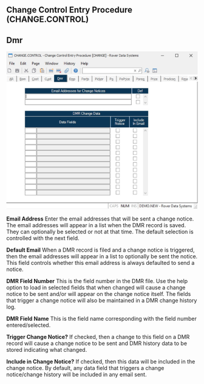 ##  Change Control Entry Procedure (CHANGE.CONTROL)

<PageHeader />

##  Dmr

![](./CHANGE-CONTROL-5.jpg)

**Email Address** Enter the email addresses that will be sent a change notice.
The email addresses will appear in a list when the DMR record is saved. They
can optionally be selected or not at that time. The default selection is
controlled with the next field.  
  
**Default Email** When a DMR record is filed and a change notice is triggered,
then the email addresses will appear in a list to optionally be sent the
notice. This field controls whether this email address is always defaulted to
send a notice.  
  
**DMR Field Number** This is the field number in the DMR file. Use the help
option to load in selected fields that when changed will cause a change notice
to be sent and/or will appear on the change notice itself. The fields that
trigger a change notice will also be maintained in a DMR change history log.  
  
**DMR Field Name** This is the field name corresponding with the field number
entered/selected.  
  
**Trigger Change Notice?** If checked, then a change to this field on a DMR
record will cause a change notice to be sent and DMR history data to be stored
indicating what changed.  
  
**Include in Change Notice?** If checked, then this data will be included in
the change notice. By default, any data field that triggers a change
notice/change history will be included in any email sent.  
  
  
<badge text= "Version 8.10.57" vertical="middle" />

<PageFooter />